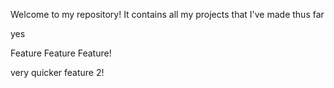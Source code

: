 Welcome to my repository!
It contains all my projects that I've made thus far 

yes


Feature Feature Feature!

very quicker feature 2!